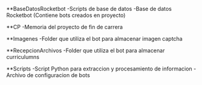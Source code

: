 **BaseDatosRocketbot
-Scripts de base de datos
-Base de datos Rocketbot (Contiene bots creados en proyecto)

**CP
-Memoria del proyecto de fin de carrera

**Imagenes
-Folder que utiliza el bot para almacenar imagen captcha

**RecepcionArchivos
-Folder que utiliza el bot para almacenar curriculumns

**Scripts
-Script Python para extraccion y procesamiento de informacion
-Archivo de configuracion de bots